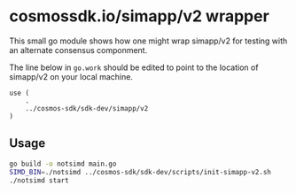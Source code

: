 # cosmossdk.io/simapp/v2 wrapper

This small go module shows how one might wrap simapp/v2 for testing with an alternate consensus componment.

The line below in `go.work` should be edited to point to the location of simapp/v2 on your local machine.

```golang
use (
    .
    ../cosmos-sdk/sdk-dev/simapp/v2
)
```

## Usage

```bash
go build -o notsimd main.go
SIMD_BIN=./notsimd ../cosmos-sdk/sdk-dev/scripts/init-simapp-v2.sh
./notsimd start
```
